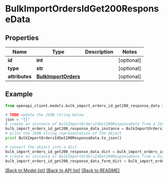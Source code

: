 # BulkImportOrdersIdGet200ResponseData


## Properties
Name | Type | Description | Notes
------------ | ------------- | ------------- | -------------
**id** | **int** |  | [optional] 
**type** | **str** |  | [optional] 
**attributes** | [**BulkImportOrders**](BulkImportOrders.md) |  | [optional] 

## Example

```python
from openapi_client.models.bulk_import_orders_id_get200_response_data import BulkImportOrdersIdGet200ResponseData

# TODO update the JSON string below
json = "{}"
# create an instance of BulkImportOrdersIdGet200ResponseData from a JSON string
bulk_import_orders_id_get200_response_data_instance = BulkImportOrdersIdGet200ResponseData.from_json(json)
# print the JSON string representation of the object
print BulkImportOrdersIdGet200ResponseData.to_json()

# convert the object into a dict
bulk_import_orders_id_get200_response_data_dict = bulk_import_orders_id_get200_response_data_instance.to_dict()
# create an instance of BulkImportOrdersIdGet200ResponseData from a dict
bulk_import_orders_id_get200_response_data_form_dict = bulk_import_orders_id_get200_response_data.from_dict(bulk_import_orders_id_get200_response_data_dict)
```
[[Back to Model list]](../README.md#documentation-for-models) [[Back to API list]](../README.md#documentation-for-api-endpoints) [[Back to README]](../README.md)


